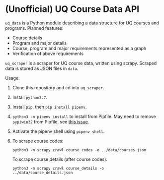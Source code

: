 # (Unofficial) UQ Course Data API

`uq_data` is a Python module describing a data structure for UQ courses 
and programs. Planned features:

 - Course details
 - Program and major details
 - Course, program and major requirements represented as a graph
 - Verification of above requirements

`uq_scraper` is a scraper for UQ course data, written using scrapy. Scraped 
data is stored as JSON files in `data`.  

Usage:

1. Clone this repository and cd into `uq_scraper`.
2. Install `python3.7`.
3. Install `pip`, then `pip install pipenv`.
4. `python3 -m pipenv install` to install from Pipfile. 
   May need to remove `pypiwin32` from Pipfile, see [this issue](https://github.com/mhammond/pywin32/issues/1177).
5. Activate the pipenv shell using `pipenv shell`.
6. To scrape course codes:

       python3 -m scrapy crawl course_codes -o ../data/courses.json
    
   To scrape course details (after course codes):
   
       python3 -m scrapy crawl course_details -o ../data/course_details.json
